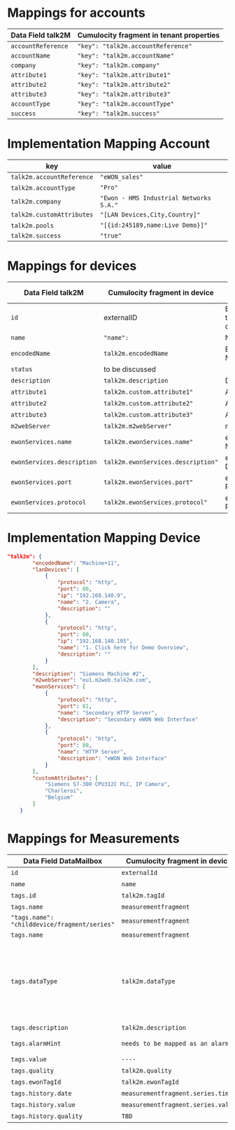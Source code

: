 # Mappings for accounts


|Data Field talk2M| Cumulocity fragment in tenant properties|
| ---------- | ---------- |
|`accountReference`|`"key": "talk2m.accountReference"`|
|`accountName`|`"key": "talk2m.accountName"`|
|`company`|`"key": "talk2m.company"`|
|`attribute1`|`"key": "talk2m.attribute1"`|
|`attribute2`|`"key": "talk2m.attribute2"`|
|`attribute3`|`"key": "talk2m.attribute3"`|
|`accountType`|`"key": "talk2m.accountType"`|
|`success`|`"key": "talk2m.success"`|

# Implementation Mapping Account

| key                                    | value 
----------------------------|-------------
 `talk2m.accountReference` |  `"eWON_sales"` 
​`talk2m.accountType`         | `"Pro"` 
 `talk2m.company`              | `"Ewon - HMS Industrial Networks S.A."` 
`talk2m.customAttributes`  | `"[LAN Devices,City,Country]"` 
​`talk2m.pools`                    | `"[{id:245189,name:Live Demo}]"` 
 `talk2m.success`                 | `"true"` 

# Mappings for devices
|Data Field talk2M| Cumulocity fragment in device|Display Name|
| ---------- | ---------- |---------- |
|`id`|externalID|External ID of type c8y_Serial|
|`name`|`"name":`|Name|
|`encodedName`|`talk2m.encodedName`| Encoded Name|
|`status`|to be discussed||
|`description`|`talk2m.description`| Description |
|`attribute1`|`talk2m.custom.attribute1"`| Attribute 1 |
|`attribute2`|`talk2m.custom.attribute2"`| Attribute 2 |
|`attribute3`|`talk2m.custom.attribute3"`| Attribute 3 |
|`m2webServer`|`talk2m.m2webServer"`| m2webServer |
|`ewonServices.name`|`talk2m.ewonServices.name"`| ewonServices Name|
|`ewonServices.description`|`talk2m.ewonServices.description"`| ewonServices Description|
|`ewonServices.port`|`talk2m.ewonServices.port"`| ewonServices Port|
|`ewonServices.protocol`|`talk2m.ewonServices.protocol"`| ewonServices Protocol |


# Implementation Mapping Device
```json
"talk2m": {
        "encodedName": "Machine+11",
        "lanDevices": [
            {
                "protocol": "http",
                "port": 80,
                "ip": "192.168.140.9",
                "name": "2. Camera",
                "description": ""
            },
            {
                "protocol": "http",
                "port": 80,
                "ip": "192.168.140.105",
                "name": "1. Click here for Demo Overview",
                "description": ""
            }
        ],
        "description": "Siemens Machine #2",
        "m2webServer": "eu1.m2web.talk2m.com",
        "ewonServices": [
            {
                "protocol": "http",
                "port": 81,
                "name": "Secondary HTTP Server",
                "description": "Secondary eWON Web Interface"
            },
            {
                "protocol": "http",
                "port": 80,
                "name": "HTTP Server",
                "description": "eWON Web Interface"
            }
        ],
        "customAttributes": [
            "Siemens S7-300 CPU312C PLC, IP Camera",
            "Charleroi",
            "Belgium"
        ]
    }
```


# Mappings for Measurements

|Data Field DataMailbox| Cumulocity fragment in device|Display Name| Decision|
| ---------- | ---------- |---------- | ----- |
|`id`|`externalId`|`EWON id`|ok |
|`name`|`name`|`device name`| ok |
|`tags.id`|`talk2m.tagId`|`Tag id`| not needed |
|`tags.name`|`measurementfragment`|`Measurement Fragment`| ok |
|`"tags.name": "childdevice/fragment/series"`|`measurementfragment`|`"childdevice/fragment/series"`| ok |
|`tags.name`|`measurementfragment`|`Measurement Fragment`| ok |
|`tags.dataType`|`talk2m.dataType`|`Tag data type`| If bool: Measurement with 0,1; If float: Measurement; Int/uint: Measurement; If String: Event  |
|`tags.description`|`talk2m.description`|`Description`| not needed |
|`tags.alarmHint`|`needs to be mapped as an alarm`|`-----`| to be clarified if feasable |
|`tags.value`|`----`|`----`| not needed |
|`tags.quality`|`talk2m.quality`|`Quality`| not needed |
|`tags.ewonTagId`|`talk2m.ewonTagId`|`EWON Tag Id`| not needed |
|`tags.history.date`|`measurementfragment.series.time`|`time`| ok |
|`tags.history.value`|`measurementfragment.series.value`|`value`| ok  |
|`tags.history.quality`|`TBD`|`TBD`| not needed |
